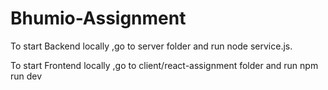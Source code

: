 # Bhumio-Assignment
To start Backend locally ,go to server folder and run node service.js.

To start Frontend locally ,go to  client/react-assignment folder and run npm run dev
